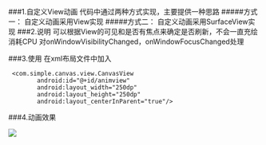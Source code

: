 ###1.自定义View动画
代码中通过两种方式实现，主要提供一种思路
#####方式一：
自定义动画采用View实现 
#####方式二：
自定义动画采用SurfaceView实现 
###2.说明
可以根据View的可见和是否有焦点来确定是否刷新，不会一直充绘消耗CPU
对onWindowVisibilityChanged，onWindowFocusChanged处理

###3.使用
在xml布局文件中加入
```
 <com.simple.canvas.view.CanvasView
        android:id="@+id/animview"
        android:layout_width="250dp"
        android:layout_height="250dp"
        android:layout_centerInParent="true"/>
```
###4.动画效果

![](http://uploadgif.55.la/upload/temp/2016/07/18/16/3138839935.gif)